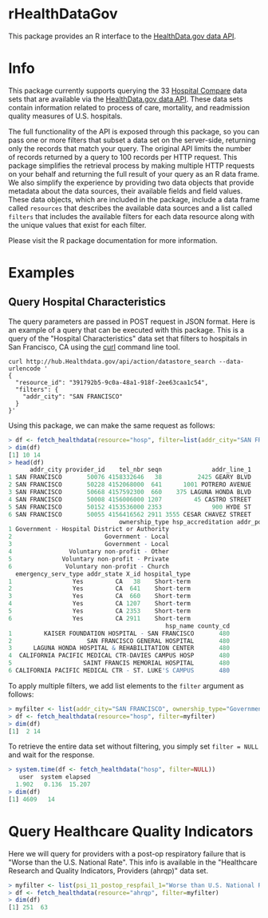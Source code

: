rHealthDataGov
==============

This package provides an R interface to the [HealthData.gov data API](http://www.healthdata.gov/data-api).

Info
====

This package currently supports querying the 33 [Hospital Compare](http://hub.healthdata.gov/dataset/hospital-compare-api) data sets that are available via the [HealthData.gov data API](http://www.healthdata.gov/data-api).  These data sets contain information related to process of care, mortality, and readmission quality measures of U.S. hospitals.

The full functionality of the API is exposed through this package, so you can pass one or more filters that subset a data set on the server-side, returning only the records that match your query.  The original API limits the number of records returned by a query to 100 records per HTTP request.  This package simplifies the retrieval process by making multiple HTTP requests on your behalf and returning the full result of your query as an R data frame.  We also simplify the experience by providing two data objects that provide metadata about the data sources, their available fields and field values.  These data objects, which are included in the package, include a data frame called `resources` that describes the available data sources and a list called `filters` that includes the available filters for each data resource along with the unique values that exist for each filter.

Please visit the R package documentation for more information.


Examples
========

Query Hospital Characteristics 
------------------------------

The query parameters are passed in POST request in JSON format.  Here is an example of a query that can be executed with this package.  This is a query of the "Hospital Characteristics" data set that filters to hospitals in San Francisco, CA using the [curl](http://en.wikipedia.org/wiki/CURL#cURL) command line tool.

```shell
curl http://hub.Healthdata.gov/api/action/datastore_search --data-urlencode '
{
  "resource_id": "391792b5-9c0a-48a1-918f-2ee63caa1c54",
  "filters": {
    "addr_city": "SAN FRANCISCO"
  }
}'
```

Using this package, we can make the same request as follows:

```r
> df <- fetch_healthdata(resource="hosp", filter=list(addr_city="SAN FRANCISCO"))
> dim(df)
[1] 10 14
> head(df)
      addr_city provider_id    tel_nbr seqn              addr_line_1
1 SAN FRANCISCO       50076 4158332646   38          2425 GEARY BLVD
2 SAN FRANCISCO       50228 4152068000  641      1001 POTRERO AVENUE
3 SAN FRANCISCO       50668 4157592300  660    375 LAGUNA HONDA BLVD
4 SAN FRANCISCO       50008 4156006000 1207         45 CASTRO STREET
5 SAN FRANCISCO       50152 4153536000 2353              900 HYDE ST
6 SAN FRANCISCO       50055 4156416562 2911 3555 CESAR CHAVEZ STREET
                               ownership_type hsp_accreditation addr_postalcode
1 Government - Hospital District or Authority                             94115
2                          Government - Local                             94110
3                          Government - Local                             94116
4                Voluntary non-profit - Other                             94114
5              Voluntary non-profit - Private                             94109
6               Voluntary non-profit - Church                             94110
  emergency_serv_type addr_state X_id hospital_type
1                 Yes         CA   38    Short-term
2                 Yes         CA  641    Short-term
3                 Yes         CA  660    Short-term
4                 Yes         CA 1207    Short-term
5                 Yes         CA 2353    Short-term
6                 Yes         CA 2911    Short-term
                                            hsp_name county_cd
1         KAISER FOUNDATION HOSPITAL - SAN FRANCISCO       480
2                     SAN FRANCISCO GENERAL HOSPITAL       480
3      LAGUNA HONDA HOSPITAL & REHABILITATION CENTER       480
4  CALIFORNIA PACIFIC MEDICAL CTR-DAVIES CAMPUS HOSP       480
5                    SAINT FRANCIS MEMORIAL HOSPITAL       480
6 CALIFORNIA PACIFIC MEDICAL CTR - ST. LUKE'S CAMPUS       480
```

To apply multiple filters, we add list elements to the `filter` argument as follows:

```r
> myfilter <- list(addr_city="SAN FRANCISCO", ownership_type="Government - Local")
> df <- fetch_healthdata(resource="hosp", filter=myfilter)
> dim(df)
[1]  2 14
```


To retrieve the entire data set without filtering, you simply set `filter = NULL` and wait for the response.

```r
> system.time(df <- fetch_healthdata("hosp", filter=NULL))
   user  system elapsed 
  1.902   0.136  15.207 
> dim(df)
[1] 4609   14
```

Query Healthcare Quality Indicators
===================================

Here we will query for providers with a post-op respiratory failure that is "Worse than the U.S. National Rate".  This info is available in the "Healthcare Research and Quality Indicators, Providers (ahrqp)" data set.

```r
> myfilter <- list(psi_11_postop_respfail_1="Worse than U.S. National Rate")
> df <- fetch_healthdata(resource="ahrqp", filter=myfilter)
> dim(df)
[1] 251  63
```

